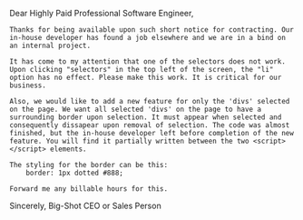Dear Highly Paid Professional Software Engineer,

	Thanks for being available upon such short notice for contracting. Our in-house developer has found a job elsewhere and we are in a bind on an internal project.

	It has come to my attention that one of the selectors does not work. Upon clicking "selectors" in the top left of the screen, the "li" option has no effect. Please make this work. It is critical for our business.

	Also, we would like to add a new feature for only the 'divs' selected on the page. We want all selected 'divs' on the page to have a surrounding border upon selection. It must appear when selected and consequently dissapear upon removal of selection. The code was almost finished, but the in-house developer left before completion of the new feature. You will find it partially written between the two <script></script> elements.

	The styling for the border can be this:
		border: 1px dotted #888;

	Forward me any billable hours for this.

Sincerely,
Big-Shot CEO or Sales Person